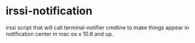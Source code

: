 irssi-notification
==================

irssi script that will call terminal-notifier cmdline to make things appear in notification center in mac os x 10.8 and up.
